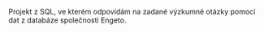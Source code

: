 Projekt z SQL, ve kterém odpovídám na zadané výzkumné otázky pomocí dat z databáze společnosti Engeto.


